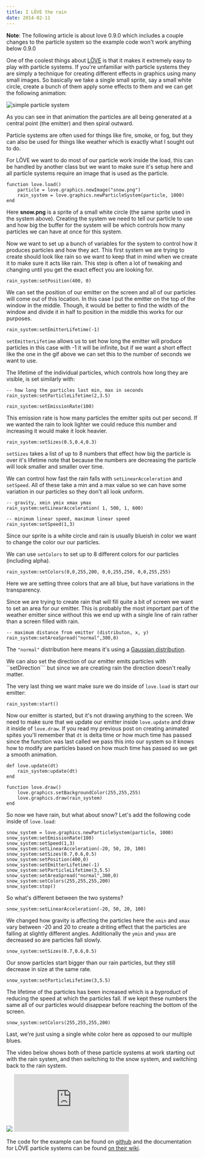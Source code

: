 ```yaml
---
title: I LÖVE the rain
date: 2014-02-11
---
```

**Note**: The following article is about love 0.9.0 which includes a couple changes to the particle system so the example code won't work anything below 0.9.0

One of the coolest things about [LÖVE](http://love2d.org) is that it makes it extremely easy to play with particle systems. If you're unfamiliar with particle systems they are simply a technique for creating different effects in graphics using many small images. So basically we take a single small sprite, say a small white circle, create a bunch of them apply some effects to them and we can get the following animation: 

![simple particle system](https://i.imgur.com/I0KcpNB.gif)

As you can see in that animation the particles are all being generated at a central point (the emitter) and then spiral outward. 

Particle systems are often used for things like fire, smoke, or fog, but they can also be used for things like weather which is exactly what I sought out to do.

For LÖVE we want to do most of our particle work inside the load, this can be handled by another class but we want to make sure it's setup here and all particle systems require an image that is used as the particle. 

```
function love.load()
	particle = love.graphics.newImage("snow.png")
	rain_system = love.graphics.newParticleSystem(particle, 1000)
end
```

Here **snow.png** is a sprite of a small white circle (the same sprite used in the system above). Creating the system we need to tell our particle to use and how big the buffer for the system will be which controls how many particles we can have at once for this system.

Now we want to set up a bunch of variables for the system to control how it produces particles and how they act. This first system we are trying to create should look like rain so we want to keep that in mind when we create it to make sure it acts like rain. This step is often a lot of tweaking and changing until you get the exact effect you are looking for.

```
rain_system:setPosition(400, 0)
```

We can set the position of our emitter on the screen and all of our particles will come out of this location. In this case I put the emitter on the top of the window in the middle. Though, it would be better to find the width of the window and divide it in half to position in the middle this works for our purposes. 

```
rain_system:setEmitterLifetime(-1)
```

```setEmitterLifetime``` allows us to set how long the emitter will produce particles in this case with -1 it will be infinite, but if we want a short effect like the one in the gif above we can set this to the number of seconds we want to use. 

The lifetime of the individual particles, which controls how long they are visible, is set similarly with:

```
-- how long the particles last min, max in seconds
rain_system:setParticleLifetime(2,3.5)
```


```
rain_system:setEmissionRate(100)
```

This emission rate is how many particles the emitter spits out per second. If we wanted the rain to look lighter we could reduce this number and increasing it would make it look heavier.

```
rain_system:setSizes(0.5,0.4,0.3)
```

```setSizes``` takes a list of up to 8 numbers that effect how big the particle is over it's lifetime note that because the numbers are decreasing the particle will look smaller and smaller over time.

We can control how fast the rain falls with ```setLinearAcceleration``` and ```setSpeed```. All of these take a min and a max value so we can have some variation in our particles so they don't all look uniform. 

```
-- gravity, xmin ymix xmax ymax
rain_system:setLinearAcceleration( 1, 500, 1, 600)

-- minimum linear speed, maximum linear speed
rain_system:setSpeed(1,3)
```

Since our sprite is a white circle and rain is usually blueish in color we want to change the color our our particles.

We can use ```setColors``` to set up to 8 different colors for our particles (including alpha).

```
rain_system:setColors(0,0,255,200, 0,0,255,250, 0,0,255,255)
```

Here we are setting three colors that are all blue, but have variations in the transparency.

Since we are trying to create rain that will fill quite a bit of screen we want to set an area for our emitter. This is probably the most important part of the weather emitter since without this we end up with a single line of rain rather than a screen filled with rain. 

```
-- maximum distance from emitter (distributon, x, y)
rain_system:setAreaSpread("normal",300,0)
```

The ```"normal"``` distribution here means it's using a [Gaussian distribution](http://en.wikipedia.org/wiki/Normal_distribution). 

We can also set the direction of our emitter emits particles with ``setDirection``` but since we are creating rain the direction doesn't really matter. 

The very last thing we want make sure we do inside of ```love.load``` is start our emitter: 

```
rain_system:start()
```

Now our emitter is started, but it's not drawing anything to the screen. We need to make sure that we update our emitter inside ```love.update``` and draw it inside of ```love.draw```. If you read my previous post on creating animated spites you'll remember that ```dt``` is delta time or how much time has passed since the function was last called we pass this into our system so it knows how to modify are particles based on how much time has passed so we get a smooth animation. 

```
def love.update(dt)
	rain_system:update(dt)
end

function love.draw()
	love.graphics.setBackgroundColor(255,255,255)
	love.graphics.draw(rain_system)
end
```

So now we have rain, but what about snow? Let's add the following code inside of ```love.load```:

```
snow_system = love.graphics.newParticleSystem(particle, 1000)
snow_system:setEmissionRate(100)
snow_system:setSpeed(1,3)
snow_system:setLinearAcceleration(-20, 50, 20, 100)
snow_system:setSizes(0.7,0.6,0.5)
snow_system:setPosition(400,0)
snow_system:setEmitterLifetime(-1)
snow_system:setParticleLifetime(3,5.5)
snow_system:setAreaSpread("normal",300,0)
snow_system:setColors(255,255,255,200)
snow_system:stop()
```

So what's different between the two systems? 

```
snow_system:setLinearAcceleration(-20, 50, 20, 100)
```
We changed how gravity is affecting the particles here the ```xmin``` and ```xmax``` vary between -20 and 20 to create a driting effect that the particles are falling at slightly different angles. Additionally the ```ymin``` and ```ymax``` are decreased so are particles fall slowly. 

```
snow_system:setSizes(0.7,0.6,0.5)
```

Our snow particles start bigger than our rain particles, but they still decrease in size at the same rate. 

```
snow_system:setParticleLifetime(3,5.5)
```

The lifetime of the particles has been increased which is a byproduct of reducing the speed at which the particles fall. If we kept these numbers the same all of our particles would disappear before reaching the bottom of the screen. 

```
snow_system:setColors(255,255,255,200)
```

Last, we're just using a single white color here as opposed to our multiple blues. 

The video below shows both of these particle systems at work starting out with the rain system, and then switching to the snow system, and switching back to the rain system. 


<div class="youtube_resize">
	<img src="/images/youtube_placeholder.png">
	<iframe class="youtube_frame" src="http://www.youtube.com/embed/-t1MwZ-wxNs?rel=0" frameborder="0" allowfullscreen></iframe>
</div>

The code for the example can be found on [github](https://github.com/LindseyB/love_weather) and the documentation for LÖVE particle systems can be found [on their wiki](http://love2d.org/wiki/ParticleSystem).
